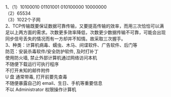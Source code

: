 1、（1）10100010 01101001 010100000 10000000  
   （2）65534  
   （3）1022个子网  
2、TCP传输既要保证数据可靠传输，又要提高传输的效率，而用三次恰恰可以满足以上两方面的需求。次数更多效率降低，次数更少数据传输不可靠，可能会出现同步信号丢失的情况而有一方却并不知情。故采取三次握手。  
3、种类：计算机病毒、蠕虫、木马、间谍软件、广告软件、后门等  
防范：安装杀毒软件/安全防护软件, 及时打补丁  
使用防火墙, 禁止外部计算机通过网络访问本机  
不随便下载运行可执行程序  
不打开未知的邮件附件  
U 盘 通常带毒, 打开前要先查毒  
不随便暴露自己的 email、生日、手机等重要信息  
不以 Administrator 权限操作计算机  
